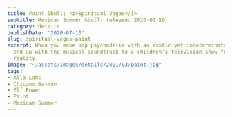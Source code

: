 ```yaml
---
title: Paint &bull; <i>Spiritual Vegas</i>
subtitle: Mexican Summer &bull; released 2020-07-10
category: details
publishDate: '2020-07-10'
slug: spiritual-vegas-paint
excerpt: When you make pop psychedelia with an exotic yet indeterminate element, you
  end up with the musical soundtrack to a children’s television show from an alternate
  reality.
image: "~/assets/images/details/2021/03/paint.jpg"
tags:
- Alla Lahs
- Chicano Batman
- Elf Power
- Paint
- Mexican Summer
---
```


